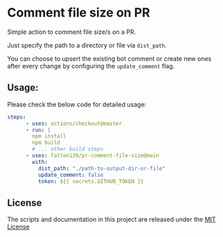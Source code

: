 # Comment file size on PR

Simple action to comment file size/s on a PR.

Just specify the path to a directory or file via `dist_path`.

You can choose to upsert the existing bot comment or create new ones after every change by configuring the `update_comment` flag.

## Usage:

Please check the below code for detailed usage:

```yaml
steps:
      - uses: actions/checkout@master
      - run: |
        npm install
        npm build
        # ... other build steps
      - uses: fatton139/pr-comment-file-size@main
        with:
          dist_path: "./path-to-output-dir-or-file"
          update_comment: false
          token: ${{ secrets.GITHUB_TOKEN }}

```

## License

The scripts and documentation in this project are released under the [MIT License](./LICENSE)

